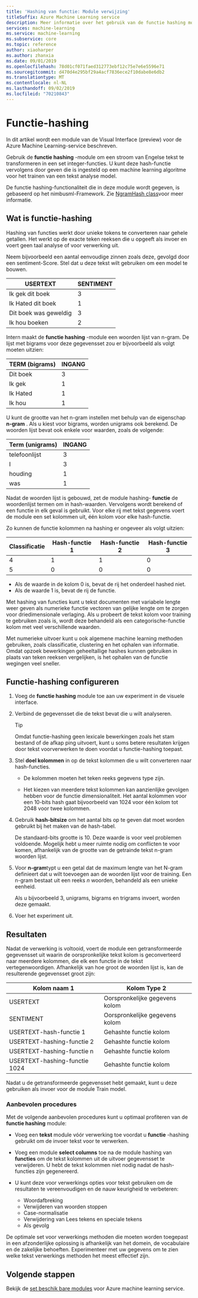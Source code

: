 ```yaml
---
title: 'Hashing van functie: Module verwijzing'
titleSuffix: Azure Machine Learning service
description: Meer informatie over het gebruik van de functie hashing module in Azure Machine Learning-service voor het parametriseer van tekst gegevens.
services: machine-learning
ms.service: machine-learning
ms.subservice: core
ms.topic: reference
author: xiaoharper
ms.author: zhanxia
ms.date: 09/01/2019
ms.openlocfilehash: 78d01cf071faed312773ebf12c75e7e6e5596e71
ms.sourcegitcommit: d470d4e295bf29a4acf7836ece2f10dabe8e6db2
ms.translationtype: MT
ms.contentlocale: nl-NL
ms.lasthandoff: 09/02/2019
ms.locfileid: "70210843"
---
```

# <a name="feature-hashing"></a>Functie-hashing

In dit artikel wordt een module van de Visual Interface (preview) voor de Azure Machine Learning-service beschreven.

Gebruik de **functie hashing** -module om een stroom van Engelse tekst te transformeren in een set integer-functies. U kunt deze hash-functie vervolgens door geven die is ingesteld op een machine learning algoritme voor het trainen van een tekst analyse model.

De functie hashing-functionaliteit die in deze module wordt gegeven, is gebaseerd op het nimbusml-Framework. Zie [NgramHash class](https://docs.microsoft.com/python/api/nimbusml/nimbusml.feature_extraction.text.extractor.ngramhash?view=nimbusml-py-latest)voor meer informatie.

## <a name="what-is-feature-hashing"></a>Wat is functie-hashing

Hashing van functies werkt door unieke tokens te converteren naar gehele getallen. Het werkt op de exacte teken reeksen die u opgeeft als invoer en voert geen taal analyse of voor verwerking uit. 

Neem bijvoorbeeld een aantal eenvoudige zinnen zoals deze, gevolgd door een sentiment-Score. Stel dat u deze tekst wilt gebruiken om een model te bouwen.

|USERTEXT|SENTIMENT|
|--------------|---------------|
|Ik gek dit boek|3|
|Ik Hated dit boek|1|
|Dit boek was geweldig|3|
|Ik hou boeken|2|

Intern maakt de **functie hashing** -module een woorden lijst van n-gram. De lijst met bigrams voor deze gegevensset zou er bijvoorbeeld als volgt moeten uitzien:

|TERM (bigrams)|INGANG|
|------------|---------------|
|Dit boek|3|
|Ik gek|1|
|Ik Hated|1|
|Ik hou|1|

U kunt de grootte van het n-gram instellen met behulp van de eigenschap **n-gram** . Als u kiest voor bigrams, worden unigrams ook berekend. De woorden lijst bevat ook enkele voor waarden, zoals de volgende:

|Term (unigrams)|INGANG|
|------------|---------------|
|telefoonlijst|3|
|I|3|
|houding|1|
|was|1|

Nadat de woorden lijst is gebouwd, zet de module hashing- **functie** de woordenlijst termen om in hash-waarden. Vervolgens wordt berekend of een functie in elk geval is gebruikt. Voor elke rij met tekst gegevens voert de module een set kolommen uit, één kolom voor elke hash-functie.

Zo kunnen de functie kolommen na hashing er ongeveer als volgt uitzien:

|Classificatie|Hash-functie 1|Hash-functie 2|Hash-functie 3|
|-----|-----|-----|-----|
|4|1|1|0|
|5|0|0|0|

* Als de waarde in de kolom 0 is, bevat de rij het onderdeel hashed niet.
* Als de waarde 1 is, bevat de rij de functie.

Met hashing van functies kunt u tekst documenten met variabele lengte weer geven als numerieke functie vectoren van gelijke lengte om te zorgen voor driedimensionale verlaging. Als u probeert de tekst kolom voor training te gebruiken zoals is, wordt deze behandeld als een categorische-functie kolom met veel verschillende waarden.

Met numerieke uitvoer kunt u ook algemene machine learning methoden gebruiken, zoals classificatie, clustering en het ophalen van informatie. Omdat opzoek bewerkingen geheeltallige hashes kunnen gebruiken in plaats van teken reeksen vergelijken, is het ophalen van de functie wegingen veel sneller.

## <a name="configure-feature-hashing"></a>Functie-hashing configureren

1.  Voeg de **functie hashing** module toe aan uw experiment in de visuele interface.

1. Verbind de gegevensset die de tekst bevat die u wilt analyseren.

    > [!TIP]
    > Omdat functie-hashing geen lexicale bewerkingen zoals het stam bestand of de afkap ping uitvoert, kunt u soms betere resultaten krijgen door tekst voorverwerken te doen voordat u functie-hashing toepast. 

1. Stel **doel kolommen** in op de tekst kolommen die u wilt converteren naar hash-functies. 

    * De kolommen moeten het teken reeks gegevens type zijn.
    
    * Het kiezen van meerdere tekst kolommen kan aanzienlijke gevolgen hebben voor de functie dimensionaliteit. Het aantal kolommen voor een 10-bits hash gaat bijvoorbeeld van 1024 voor één kolom tot 2048 voor twee kolommen.

1. Gebruik **hash-bitsize** om het aantal bits op te geven dat moet worden gebruikt bij het maken van de hash-tabel.
    
    De standaard-bits grootte is 10. Deze waarde is voor veel problemen voldoende. Mogelijk hebt u meer ruimte nodig om conflicten te voor komen, afhankelijk van de grootte van de getrainde tekst n-gram woorden lijst.
    
1. Voor **n-gram**typt u een getal dat de maximum lengte van het N-gram definieert dat u wilt toevoegen aan de woorden lijst voor de training. Een n-gram bestaat uit een reeks *n* woorden, behandeld als een unieke eenheid.

    Als u bijvoorbeeld 3, unigrams, bigrams en trigrams invoert, worden deze gemaakt.

1. Voer het experiment uit.

## <a name="results"></a>Resultaten

Nadat de verwerking is voltooid, voert de module een getransformeerde gegevensset uit waarin de oorspronkelijke tekst kolom is geconverteerd naar meerdere kolommen, die elk een functie in de tekst vertegenwoordigen. Afhankelijk van hoe groot de woorden lijst is, kan de resulterende gegevensset groot zijn:

|Kolom naam 1|Kolom Type 2|
|-------------------|-------------------|
|USERTEXT|Oorspronkelijke gegevens kolom|
|SENTIMENT|Oorspronkelijke gegevens kolom|
|USERTEXT-hash-functie 1|Gehashte functie kolom|
|USERTEXT-hashing-functie 2|Gehashte functie kolom|
|USERTEXT-hashing-functie n|Gehashte functie kolom|
|USERTEXT-hashing-functie 1024|Gehashte functie kolom|

Nadat u de getransformeerde gegevensset hebt gemaakt, kunt u deze gebruiken als invoer voor de module Train model.
 
### <a name="best-practices"></a>Aanbevolen procedures

Met de volgende aanbevolen procedures kunt u optimaal profiteren van de **functie hashing** module:

* Voeg een **tekst** module vóór verwerking toe voordat u **functie** -hashing gebruikt om de invoer tekst voor te verwerken. 

* Voeg een module **select columns** toe na de module hashing van **functies** om de tekst kolommen uit de uitvoer gegevensset te verwijderen. U hebt de tekst kolommen niet nodig nadat de hash-functies zijn gegenereerd.
    
* U kunt deze voor verwerkings opties voor tekst gebruiken om de resultaten te vereenvoudigen en de nauw keurigheid te verbeteren:

    * Woordafbreking
    * Verwijderen van woorden stoppen
    * Case-normalisatie
    * Verwijdering van Lees tekens en speciale tekens
    * Als gevolg  

De optimale set voor verwerkings methoden die moeten worden toegepast in een afzonderlijke oplossing is afhankelijk van het domein, de vocabulaire en de zakelijke behoeften. Experimenteer met uw gegevens om te zien welke tekst verwerkings methoden het meest effectief zijn.

## <a name="next-steps"></a>Volgende stappen
            
Bekijk de [set beschik bare modules](module-reference.md) voor Azure machine learning service. 
